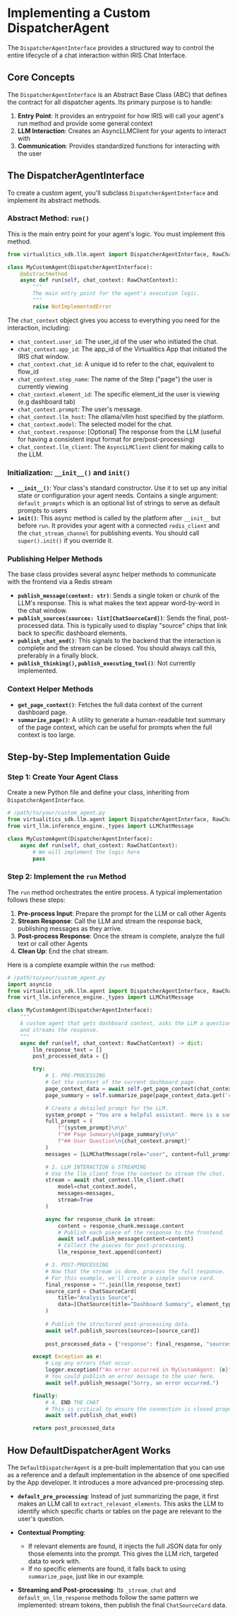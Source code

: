 # Implementing a Custom DispatcherAgent

The `DispatcherAgentInterface` provides a structured way to control the entire lifecycle of a chat interaction within IRIS Chat Interface. 


## Core Concepts

The `DispatcherAgentInterface` is an Abstract Base Class (ABC) that defines the contract for all dispatcher agents. Its primary purpose is to handle:

1. **Entry Point**: It provides an entrypoint for how IRIS will call your agent's run method and provide some general context
2. **LLM Interaction**: Creates an AsyncLLMClient for your agents to interact with
3. **Communication**: Provides standardized functions for interacting with the user

## The DispatcherAgentInterface

To create a custom agent, you'll subclass `DispatcherAgentInterface` and implement its abstract methods.

### Abstract Method: `run()`

This is the main entry point for your agent's logic. You must implement this method.

```python
from virtualitics_sdk.llm.agent import DispatcherAgentInterface, RawChatContext

class MyCustomAgent(DispatcherAgentInterface):
    @abstractmethod
    async def run(self, chat_context: RawChatContext):
        """
        The main entry point for the agent's execution logic.
        """
        raise NotImplementedError
```

The `chat_context` object gives you access to everything you need for the interaction, including:

- `chat_context.user_id`: The user_id of the user who initiated the chat.
- `chat_context.app_id`: The app_id of the Virtualitics App that initiated the IRIS chat window.
- `chat_context.chat_id`: A unique id to refer to the chat, equivalent to flow_id
- `chat_context.step_name`: The name of the Step ("page") the user is currently viewing
- `chat_context.element_id`: The specific element_id the user is viewing (e.g dashboard tab)
- `chat_context.prompt`: The user's message.
- `chat_context.llm_host`: The ollama/vllm host specified by the platform.
- `chat_context.model`: The selected model for the chat.
- `chat_context.response`: [Optional] The response from the LLM (useful for having a consistent input format for pre/post-processing)
- `chat_context.llm_client`: The `AsyncLLMClient` client for making calls to the LLM.
### Initialization: `__init__()` and `init()`

- **`__init__()`**: Your class's standard constructor. Use it to set up any initial state or configuration your agent needs. Contains a single argument: `default_prompts` which is an optional list of strings to serve as default prompts to users
- **`init()`**: This async method is called by the platform after `__init__` but before `run`. It provides your agent with a connected `redis_client` and the `chat_stream_channel` for publishing events. You should call `super().init()` if you override it.

### Publishing Helper Methods

The base class provides several async helper methods to communicate with the frontend via a Redis stream

- **`publish_message(content: str)`**: Sends a single token or chunk of the LLM's response. This is what makes the text appear word-by-word in the chat window.
- **`publish_sources(sources: list[ChatSourceCard])`**: Sends the final, post-processed data. This is typically used to display "source" chips that link back to specific dashboard elements.
- **`publish_chat_end()`**: This signals to the backend that the interaction is complete and the stream can be closed. You should always call this, preferably in a finally block.
- **`publish_thinking()`, `publish_executing_tool()`**: Not currently implemented.

### Context Helper Methods

- **`get_page_context()`**: Fetches the full data context of the current dashboard page.
- **`summarize_page()`**: A utility to generate a human-readable text summary of the page context, which can be useful for prompts when the full context is too large.

## Step-by-Step Implementation Guide


### Step 1: Create Your Agent Class

Create a new Python file and define your class, inheriting from `DispatcherAgentInterface`.

```python
# /path/to/your/custom_agent.py
from virtualitics_sdk.llm.agent import DispatcherAgentInterface, RawChatContext
from virt_llm.inference_engine._types import LLMChatMessage

class MyCustomAgent(DispatcherAgentInterface):
    async def run(self, chat_context: RawChatContext):
        # We will implement the logic here
        pass
```

### Step 2: Implement the `run` Method

The `run` method orchestrates the entire process. A typical implementation follows these steps:

1. **Pre-process Input**: Prepare the prompt for the LLM or call other Agents
2. **Stream Response**: Call the LLM and stream the response back, publishing messages as they arrive.
3. **Post-process Response**: Once the stream is complete, analyze the full text or call other Agents
4. **Clean Up**: End the chat stream.

Here is a complete example within the `run` method:

```python
# /path/to/your/custom_agent.py
import asyncio
from virtualitics_sdk.llm.agent import DispatcherAgentInterface, RawChatContext, ChatSource, ChatSourceCard
from virt_llm.inference_engine._types import LLMChatMessage

class MyCustomAgent(DispatcherAgentInterface):
    """
    A custom agent that gets dashboard context, asks the LLM a question,
    and streams the response.
    """
    async def run(self, chat_context: RawChatContext) -> dict:
        llm_response_text = []
        post_processed_data = {}

        try:
            # 1. PRE-PROCESSING
            # Get the context of the current dashboard page.
            page_context_data = await self.get_page_context(chat_context)
            page_summary = self.summarize_page(page_context_data.get('context', {}))

            # Create a detailed prompt for the LLM.
            system_prompt = "You are a helpful assistant. Here is a summary of the dashboard you are looking at."
            full_prompt = (
                f"{system_prompt}\n\n"
                f"## Page Summary\n{page_summary}\n\n"
                f"## User Question\n{chat_context.prompt}"
            )
            messages = [LLMChatMessage(role="user", content=full_prompt)]

            # 2. LLM INTERACTION & STREAMING
            # Use the llm_client from the context to stream the chat.
            stream = await chat_context.llm_client.chat(
                model=chat_context.model,
                messages=messages,
                stream=True
            )

            async for response_chunk in stream:
                content = response_chunk.message.content
                # Publish each piece of the response to the frontend.
                await self.publish_message(content=content)
                # Collect the pieces for post-processing.
                llm_response_text.append(content)

            # 3. POST-PROCESSING
            # Now that the stream is done, process the full response.
            # For this example, we'll create a simple source card.
            final_response = "".join(llm_response_text)
            source_card = ChatSourceCard(
                title="Analysis Source",
                data=[ChatSource(title="Dashboard Summary", element_type="summary")]
            )
            
            # Publish the structured post-processing data.
            await self.publish_sources(sources=[source_card])
            
            post_processed_data = {"response": final_response, "sources": [source_card.model_dump()]}

        except Exception as e:
            # Log any errors that occur.
            logger.exception(f"An error occurred in MyCustomAgent: {e}")
            # You could publish an error message to the user here.
            await self.publish_message("Sorry, an error occurred.")

        finally:
            # 4. END THE CHAT
            # This is critical to ensure the connection is closed properly.
            await self.publish_chat_end()

        return post_processed_data
```

## How DefaultDispatcherAgent Works

The `DefaultDispatcherAgent` is a pre-built implementation that you can use as a reference and a default implementation in the absence of one specified by the App developer. It introduces a more advanced pre-processing step.

- **`default_pre_processing`**: Instead of just summarizing the page, it first makes an LLM call to `extract_relevant_elements`. This asks the LLM to identify which specific charts or tables on the page are relevant to the user's question.

- **Contextual Prompting**:
  - If relevant elements are found, it injects the full JSON data for only those elements into the prompt. This gives the LLM rich, targeted data to work with.
  - If no specific elements are found, it falls back to using `summarize_page`, just like in our example.

- **Streaming and Post-processing**: Its `_stream_chat` and `default_on_llm_response` methods follow the same pattern we implemented: stream tokens, then publish the final `ChatSourceCard` data.

